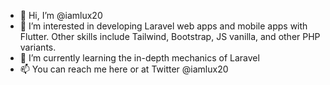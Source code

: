 - 👋 Hi, I’m @iamlux20
- 👀 I’m interested in developing Laravel web apps and mobile apps with Flutter. Other skills include Tailwind, Bootstrap, JS vanilla, and other PHP variants.
- 🌱 I’m currently learning the in-depth mechanics of Laravel
- 📫 You can reach me here or at Twitter @iamlux20
